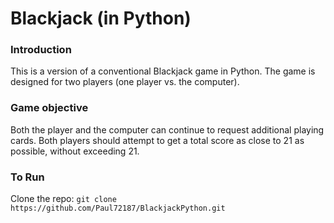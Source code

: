 # Blackjack (in Python)

### Introduction
This is a version of a conventional Blackjack game in Python.
The game is designed for two players (one player vs. the computer).

### Game objective
Both the player and the computer can continue to request additional playing cards.
Both players should attempt to get a total score as close to 21 as possible, without exceeding 21.

### To Run
Clone the repo: `git clone https://github.com/Paul72187/BlackjackPython.git`
